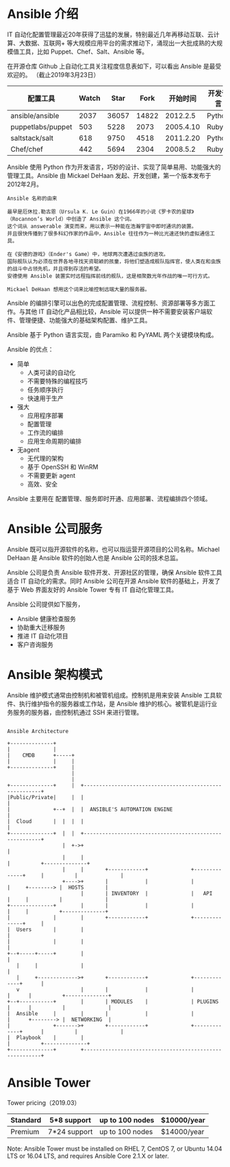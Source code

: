 

# Ansible 介绍

IT 自动化配置管理最近20年获得了迅猛的发展，特别最近几年再移动互联、云计算、大数据、互联网+ 等大规模应用平台的需求推动下，涌现出一大批成熟的大规模值工具，比如 Puppet、Chef、Salt、Ansible 等。

在开源仓库 Github 上自动化工具关注程度信息表如下，可以看出 Ansible 是最受欢迎的。
（截止2019年3月23日）

| 配置工具 | Watch | Star | Fork | 开始时间 | 开发语言 |
| --- | --- | --- | --- | --- | --- |
| ansible/ansible | 2037 | 36057 | 14822 | 2012.2.5 | Python |
| puppetlabs/puppet | 503 | 5228 | 2073 | 2005.4.10 | Ruby |
| saltstack/salt | 618 | 9750 | 4518 | 2011.2.20 | Python |
| Chef/chef | 442 | 5694 | 2304 | 2008.5.2 | Ruby |



Ansible 使用 Python 作为开发语言，巧妙的设计、实现了简单易用、功能强大的管理工具。Ansible 由 Mickael DeHaan 发起、开发创建，第一个版本发布于2012年2月。

```
Ansible 名称的由来

最早是厄休拉.勒古恩（Ursula K. Le Guin）在1966年的小说《罗卡农的星球》（Rocannon‘s World）中创造了 Ansible 这个词。
这个词从 answerable 演变而来，用以表示一种能在浩瀚宇宙中即时通讯的装置。
并且很快传播到了很多科幻作家的作品中，Ansible 往往作为一种比光速还快的虚拟通信工具。

在《安德的游戏》（Ender's Game）中，地球两次遭遇过虫族的进攻。
国际舰队认为必须在世界各地寻找天资聪颖的孩童，将他们塑造成舰队指挥官，使人类在和虫族的战斗中占领先机，并且得到存活的希望。
安德使用 Ansible 装置实时远程指挥前线的舰队，这是相聚数光年作战的唯一可行方式。

Mickael DeHaan 想用这个词来比喻控制远端大量的服务器。
```

Ansible 的编排引擎可以出色的完成配置管理、流程控制、资源部署等多方面工作。与其他 IT 自动化产品相比较，Ansible 可以提供一种不需要安装客户端软件、管理便捷、功能强大的基础架构配置、维护工具。

Ansible 基于 Python 语言实现，由 Paramiko 和 PyYAML 两个关键模块构成。

Ansible 的优点：


* 简单
  * 人类可读的自动化
  * 不需要特殊的编程技巧
  * 任务顺序执行
  * 快速用于生产
* 强大
  * 应用程序部署
  * 配置管理
  * 工作流的编排
  * 应用生命周期的编排
* 无agent
  * 无代理的架构
  * 基于 OpenSSH 和 WinRM
  * 不需要更新 agent
  * 高效、安全


Ansible 主要用在 配置管理、服务即时开通、应用部署、流程编排四个领域。

# Ansible 公司服务

Ansible 既可以指开源软件的名称，也可以指运营开源项目的公司名称。Michael DeHaan 是 Ansible 软件的创始人也是 Ansible 公司的技术总监。

Ansible 公司是负责 Ansible 软件开发、开源社区的管理，确保 Ansible 软件工具适合 IT 自动化的需求。同时 Ansible 公司在开源 Ansible 软件的基础上，开发了基于 Web 界面友好的 Ansible Tower 专有 IT 自动化管理工具。

Ansible 公司提供如下服务，
* Ansible 健康检查服务
* 协助重大迁移服务
* 推进 IT 自动化项目
* 客户咨询服务


# Ansible 架构模式

Ansible 维护模式通常由控制机和被管机组成。控制机是用来安装 Ansible 工具软件、执行维护指令的服务器或工作站，是 Ansible 维护的核心。被管机是运行业务服务的服务器，由控制机通过 SSH 来进行管理。


```

Ansible Architecture

+--------------+
|              |
|    CMDB      +-----+
|              |     |
+--------------+     |
                     |
                     |
+--------------+     |  +--------------------------------------------------------+
|Public/Private|     |  |                                                        |
|              +--+  |  |  ANSIBLE'S AUTOMATION ENGINE                           |
|  Cloud       |  |  |  |                                                        |
+--------------+  |  |  +--------------------------------------------------------+
                  |  +->+                                                        |
                  |     |                                                        |          +--------------+
                  |     |       +------------+              +--------------+     |          |              |
                  +---->+       |            |              |              |     +--------> |  HOSTS       |
                        |       | INVENTORY  |              |   API        |     |          |              |
+--------------+        |       |            |              |              |     |          +--------------+
|              |        |       +------------+              +--------------+     |
|  Users       |        |                                                        |
|              |        |                                                        |
+--+-----+-----+        |                                                        |
   |     |              |                                                        |
   |     +------------->+       +------------+              +-------------+      |
   v                    |       |            |              |             |      |          +--------------+
+--+-----------+        |       | MODULES    |              | PLUGINS     |      |          |              |
|  Ansible     |        |       |            |              |             |      +--------> |  NETWORKING  |
|              +------->+       +------------+              +-------------+      |          |              |
|  Playbook    |        |                                                        |          +--------------+
+--------------+        +--------------------------------------------------------+

```

# Ansible Tower


Tower pricing（2019.03）

| Standard | 5*8 support | up to 100 nodes | $10000/year |
| --- | --- | --- | --- |
| Premium | 7*24 support | up to 100 nodes | $14000/year |

Note: Ansible Tower must be installed on RHEL 7, CentOS 7, or Ubuntu 14.04 LTS or 16.04 LTS, and requires Ansible Core 2.1.X or later. 

